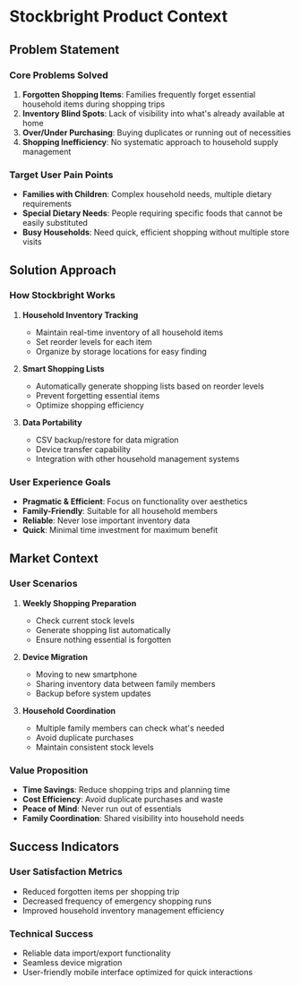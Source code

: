 # Stockbright Product Context

## Problem Statement

### Core Problems Solved

1. **Forgotten Shopping Items**: Families frequently forget essential household items during shopping trips
2. **Inventory Blind Spots**: Lack of visibility into what's already available at home
3. **Over/Under Purchasing**: Buying duplicates or running out of necessities
4. **Shopping Inefficiency**: No systematic approach to household supply management

### Target User Pain Points

- **Families with Children**: Complex household needs, multiple dietary requirements
- **Special Dietary Needs**: People requiring specific foods that cannot be easily substituted
- **Busy Households**: Need quick, efficient shopping without multiple store visits

## Solution Approach

### How Stockbright Works

1. **Household Inventory Tracking**
   - Maintain real-time inventory of all household items
   - Set reorder levels for each item
   - Organize by storage locations for easy finding

2. **Smart Shopping Lists**
   - Automatically generate shopping lists based on reorder levels
   - Prevent forgetting essential items
   - Optimize shopping efficiency

3. **Data Portability**
   - CSV backup/restore for data migration
   - Device transfer capability
   - Integration with other household management systems

### User Experience Goals

- **Pragmatic & Efficient**: Focus on functionality over aesthetics
- **Family-Friendly**: Suitable for all household members
- **Reliable**: Never lose important inventory data
- **Quick**: Minimal time investment for maximum benefit

## Market Context

### User Scenarios

1. **Weekly Shopping Preparation**
   - Check current stock levels
   - Generate shopping list automatically
   - Ensure nothing essential is forgotten

2. **Device Migration**
   - Moving to new smartphone
   - Sharing inventory data between family members
   - Backup before system updates

3. **Household Coordination**
   - Multiple family members can check what's needed
   - Avoid duplicate purchases
   - Maintain consistent stock levels

### Value Proposition

- **Time Savings**: Reduce shopping trips and planning time
- **Cost Efficiency**: Avoid duplicate purchases and waste
- **Peace of Mind**: Never run out of essentials
- **Family Coordination**: Shared visibility into household needs

## Success Indicators

### User Satisfaction Metrics
- Reduced forgotten items per shopping trip
- Decreased frequency of emergency shopping runs
- Improved household inventory management efficiency

### Technical Success
- Reliable data import/export functionality
- Seamless device migration
- User-friendly mobile interface optimized for quick interactions